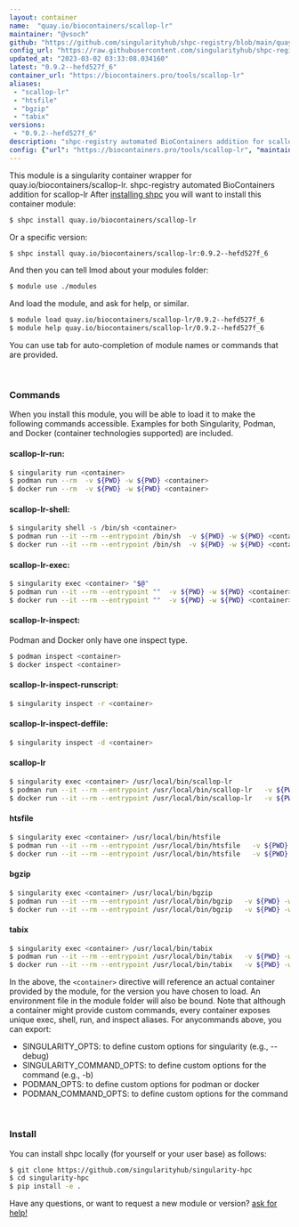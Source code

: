 ```yaml
---
layout: container
name:  "quay.io/biocontainers/scallop-lr"
maintainer: "@vsoch"
github: "https://github.com/singularityhub/shpc-registry/blob/main/quay.io/biocontainers/scallop-lr/container.yaml"
config_url: "https://raw.githubusercontent.com/singularityhub/shpc-registry/main/quay.io/biocontainers/scallop-lr/container.yaml"
updated_at: "2023-03-02 03:33:08.034160"
latest: "0.9.2--hefd527f_6"
container_url: "https://biocontainers.pro/tools/scallop-lr"
aliases:
 - "scallop-lr"
 - "htsfile"
 - "bgzip"
 - "tabix"
versions:
 - "0.9.2--hefd527f_6"
description: "shpc-registry automated BioContainers addition for scallop-lr"
config: {"url": "https://biocontainers.pro/tools/scallop-lr", "maintainer": "@vsoch", "description": "shpc-registry automated BioContainers addition for scallop-lr", "latest": {"0.9.2--hefd527f_6": "sha256:9049acde847eb56a54bd743a3c54c3880b3f675b47ae553544a34f522854b994"}, "tags": {"0.9.2--hefd527f_6": "sha256:9049acde847eb56a54bd743a3c54c3880b3f675b47ae553544a34f522854b994"}, "docker": "quay.io/biocontainers/scallop-lr", "aliases": {"scallop-lr": "/usr/local/bin/scallop-lr", "htsfile": "/usr/local/bin/htsfile", "bgzip": "/usr/local/bin/bgzip", "tabix": "/usr/local/bin/tabix"}}
---
```


This module is a singularity container wrapper for quay.io/biocontainers/scallop-lr.
shpc-registry automated BioContainers addition for scallop-lr
After [installing shpc](#install) you will want to install this container module:


```bash
$ shpc install quay.io/biocontainers/scallop-lr
```

Or a specific version:

```bash
$ shpc install quay.io/biocontainers/scallop-lr:0.9.2--hefd527f_6
```

And then you can tell lmod about your modules folder:

```bash
$ module use ./modules
```

And load the module, and ask for help, or similar.

```bash
$ module load quay.io/biocontainers/scallop-lr/0.9.2--hefd527f_6
$ module help quay.io/biocontainers/scallop-lr/0.9.2--hefd527f_6
```

You can use tab for auto-completion of module names or commands that are provided.

<br>

### Commands

When you install this module, you will be able to load it to make the following commands accessible.
Examples for both Singularity, Podman, and Docker (container technologies supported) are included.

#### scallop-lr-run:

```bash
$ singularity run <container>
$ podman run --rm  -v ${PWD} -w ${PWD} <container>
$ docker run --rm  -v ${PWD} -w ${PWD} <container>
```

#### scallop-lr-shell:

```bash
$ singularity shell -s /bin/sh <container>
$ podman run --it --rm --entrypoint /bin/sh  -v ${PWD} -w ${PWD} <container>
$ docker run --it --rm --entrypoint /bin/sh  -v ${PWD} -w ${PWD} <container>
```

#### scallop-lr-exec:

```bash
$ singularity exec <container> "$@"
$ podman run --it --rm --entrypoint ""  -v ${PWD} -w ${PWD} <container> "$@"
$ docker run --it --rm --entrypoint ""  -v ${PWD} -w ${PWD} <container> "$@"
```

#### scallop-lr-inspect:

Podman and Docker only have one inspect type.

```bash
$ podman inspect <container>
$ docker inspect <container>
```

#### scallop-lr-inspect-runscript:

```bash
$ singularity inspect -r <container>
```

#### scallop-lr-inspect-deffile:

```bash
$ singularity inspect -d <container>
```


#### scallop-lr

```bash
$ singularity exec <container> /usr/local/bin/scallop-lr
$ podman run --it --rm --entrypoint /usr/local/bin/scallop-lr   -v ${PWD} -w ${PWD} <container> -c " $@"
$ docker run --it --rm --entrypoint /usr/local/bin/scallop-lr   -v ${PWD} -w ${PWD} <container> -c " $@"
```


#### htsfile

```bash
$ singularity exec <container> /usr/local/bin/htsfile
$ podman run --it --rm --entrypoint /usr/local/bin/htsfile   -v ${PWD} -w ${PWD} <container> -c " $@"
$ docker run --it --rm --entrypoint /usr/local/bin/htsfile   -v ${PWD} -w ${PWD} <container> -c " $@"
```


#### bgzip

```bash
$ singularity exec <container> /usr/local/bin/bgzip
$ podman run --it --rm --entrypoint /usr/local/bin/bgzip   -v ${PWD} -w ${PWD} <container> -c " $@"
$ docker run --it --rm --entrypoint /usr/local/bin/bgzip   -v ${PWD} -w ${PWD} <container> -c " $@"
```


#### tabix

```bash
$ singularity exec <container> /usr/local/bin/tabix
$ podman run --it --rm --entrypoint /usr/local/bin/tabix   -v ${PWD} -w ${PWD} <container> -c " $@"
$ docker run --it --rm --entrypoint /usr/local/bin/tabix   -v ${PWD} -w ${PWD} <container> -c " $@"
```



In the above, the `<container>` directive will reference an actual container provided
by the module, for the version you have chosen to load. An environment file in the
module folder will also be bound. Note that although a container
might provide custom commands, every container exposes unique exec, shell, run, and
inspect aliases. For anycommands above, you can export:

 - SINGULARITY_OPTS: to define custom options for singularity (e.g., --debug)
 - SINGULARITY_COMMAND_OPTS: to define custom options for the command (e.g., -b)
 - PODMAN_OPTS: to define custom options for podman or docker
 - PODMAN_COMMAND_OPTS: to define custom options for the command

<br>

### Install

You can install shpc locally (for yourself or your user base) as follows:

```bash
$ git clone https://github.com/singularityhub/singularity-hpc
$ cd singularity-hpc
$ pip install -e .
```

Have any questions, or want to request a new module or version? [ask for help!](https://github.com/singularityhub/singularity-hpc/issues)
